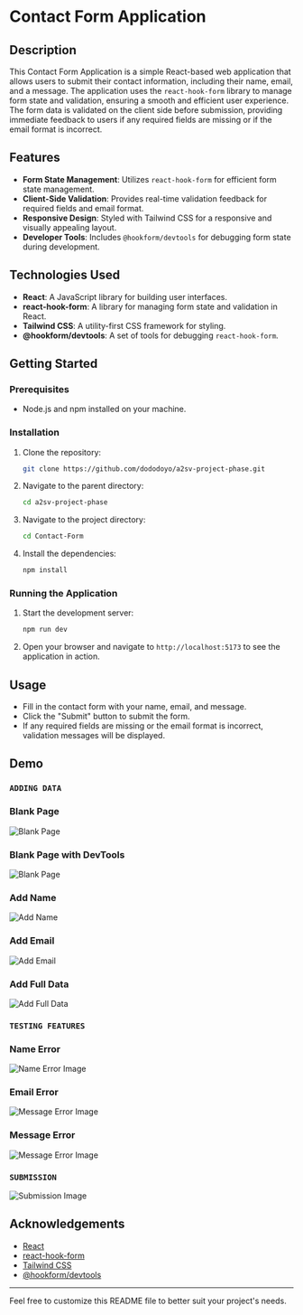 # Contact Form Application

## Description

This Contact Form Application is a simple React-based web application that allows users to submit their contact information, including their name, email, and a message. The application uses the `react-hook-form` library to manage form state and validation, ensuring a smooth and efficient user experience. The form data is validated on the client side before submission, providing immediate feedback to users if any required fields are missing or if the email format is incorrect.

## Features

- **Form State Management**: Utilizes `react-hook-form` for efficient form state management.
- **Client-Side Validation**: Provides real-time validation feedback for required fields and email format.
- **Responsive Design**: Styled with Tailwind CSS for a responsive and visually appealing layout.
- **Developer Tools**: Includes `@hookform/devtools` for debugging form state during development.

## Technologies Used

- **React**: A JavaScript library for building user interfaces.
- **react-hook-form**: A library for managing form state and validation in React.
- **Tailwind CSS**: A utility-first CSS framework for styling.
- **@hookform/devtools**: A set of tools for debugging `react-hook-form`.

## Getting Started

### Prerequisites

- Node.js and npm installed on your machine.

### Installation

1. Clone the repository:
   ```sh
   git clone https://github.com/dododoyo/a2sv-project-phase.git
   ```
2. Navigate to the parent directory:
   ```sh
   cd a2sv-project-phase
   ```
3. Navigate to the project directory:
   ```sh
   cd Contact-Form
   ```
4. Install the dependencies:
   ```sh
   npm install
   ```

### Running the Application

1. Start the development server:
   ```sh
   npm run dev
   ```
2. Open your browser and navigate to `http://localhost:5173` to see the application in action.

## Usage

- Fill in the contact form with your name, email, and message.
- Click the "Submit" button to submit the form.
- If any required fields are missing or the email format is incorrect, validation messages will be displayed.

## Demo

### `ADDING DATA`

### Blank Page

![Blank Page](https://dododoyo.github.io/images/ContactForm/Start.png)

### Blank Page with DevTools

![Blank Page](https://dododoyo.github.io/images/ContactForm/DevBlank.png)

### Add Name

![Add Name](https://dododoyo.github.io/images/ContactForm/DevName.png)

### Add Email

![Add Email](https://dododoyo.github.io/images/ContactForm/DevEmail.png)

### Add Full Data

![Add Full Data](https://dododoyo.github.io/images/ContactForm/DevFull.png)

### `TESTING FEATURES`

### Name Error

![Name Error Image](https://dododoyo.github.io/images/ContactForm/nameError.png)

### Email Error

![Message Error Image](https://dododoyo.github.io/images/ContactForm/emailError.png)

### Message Error

![Message Error Image](https://dododoyo.github.io/images/ContactForm/messageError.png)

### `SUBMISSION`

![Submission Image](https://dododoyo.github.io/images/ContactForm/FormSubmission.png)

## Acknowledgements

- [React](https://reactjs.org/)
- [react-hook-form](https://react-hook-form.com/)
- [Tailwind CSS](https://tailwindcss.com/)
- [@hookform/devtools](https://github.com/react-hook-form/devtools)

---

Feel free to customize this README file to better suit your project's needs.
